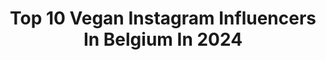 ---
title: Top 10 Vegan Instagram Influencers In Belgium In 2024
description: >-
  Find top vegan Instagram influencers in Belgium in 2024. Most popular hashtags: #vegan #foodblogger #foodie #belgianblogger.
platform: Instagram
hits: 19
text_top: Identify the best Instagram accounts on inBeat.
text_bottom: Our database holds 19 Instagram influencers like this in Belgium for you to connect with.
profiles:
  - username: "lexharlee"
    fullname: >-
      Lex
    bio: >-
      LA Fitness•Vegan•Producer Panamanian & Belgian
    location: "Belgium"
    followers: 68256
    engagement: 1370
    commentsToLikes: 0.016974
    id: ck5hf8yliwd0b0i118glo6s22
    verified: false
    hashtags: "#sistersister"
  - username: "jirkobruyninckxphotography"
    fullname: >-
      Belgian Model Photographer
    bio: >-
      Internationally published Belgian #photographer with a passion for urbex and model #photography. 📸 #vegan 🌱 #Aalst hometown DM for new collaboration
    location: "Belgium"
    followers: 40000
    engagement: 458
    commentsToLikes: 0.039789
    id: ckf5lcb0vp23z0j23fndgrwm8
    verified: false
    hashtags: "#naturallight, #blackandwhitephotography, #blackandwhite, #boudoir"
  - username: "alia.rds"
    fullname: >-
      Alizée ❤️‍🔥
    bio: >-
      🐷 Ça graille fort ici 👩🏻‍🍳 Cool cheffe @gorditaliege
    location: "Belgium"
    followers: 28186
    engagement: 397
    commentsToLikes: 0.056209
    id: ck5zsef7gycbi0i14x80rg8ta
    verified: false
    hashtags: "#lespetitsplatsdali, #recettesaine, #vegetarien, #vegan"
  - username: "3fonteinen"
    fullname: >-
      Brouwerij 3 Fonteinen
    bio: >-
      Lambikbrouwerij en Geuzestekerij.
    location: "Belgium"
    followers: 45896
    engagement: 226
    commentsToLikes: 0.012794
    id: ck0tyf8xrmkcy0i19qym5v523
    verified: false
    hashtags: "#lambiclovers, #vegan, #3fonteinen, #organicfarming"
  - username: "naturellebynatalia"
    fullname: >-
      Naturelle by Natalia
    bio: >-
      ♡sugar free is The New Black♡📚 nutrition♡freelance food stylist & recipe developer♡ceramics, soaps♡traveller(39 countries so far) Belgium
    location: "Belgium"
    followers: 11614
    engagement: 590
    commentsToLikes: 0.208017
    id: ck5c0dklqsxlt0i115g2doh5u
    verified: false
    hashtags: "#soapmaking, #eatcaptureshare, #bakeitforward, #foodartproject"
  - username: "freeoversea"
    fullname: >-
      
    bio: >-
      
    location: "Belgium"
    followers: 5
    engagement: 346333
    commentsToLikes: 0.049924
    id: ck13692ep5cji0i19u4ps4dn1
    verified: false
    hashtags: "#yogapractice, #vegan, #plantbased, #yogaeveryday"
  - username: "sixobject"
    fullname: >-
      NOVA W.
    bio: >-
      BA Photography MA Cultural Studies creation + curation 🄾🄱🄹🄴🄲🅃🅂 of my affection & fascination 🤍🪐🍸🐩 ⠀ ✈︎: 37 countries visited
    location: "Belgium"
    followers: 11545
    engagement: 1328
    commentsToLikes: 0.225513
    id: cld8ldtjgdfpj0j08pp9d6g20
    verified: false
    hashtags: "#love, #aestheticedits, #gemstones, #brusselsexhibition"
  - username: "sylvia_foodlover"
    fullname: >-
      Sylvia
    bio: >-
      ❤️Receptontwikkelaar ❤️Foodfotografie & Styling ❤️samenwerken ? BTW BE 0785.264.290 MET VRIJSTELLINGSREGEL - 8400 OOSTENDE
    location: "Belgium"
    followers: 8874
    engagement: 508
    commentsToLikes: 0.330085
    id: ck136ee6462vs0i19be3995bz
    verified: false
    hashtags: "#homecooking, #eat, #whatsonmyplate, #comfortfood"
  - username: "hap_en_tap"
    fullname: >-
      Myriam Minne l Culi blogger
    bio: >-
      ➢ 🇧🇪 Foodblog Award Winner Best Baking & Sweets ➢ Ambassador @falconbelgium @robthegourmetsmarket ➢ FCB 💙🖤 ➢ Check my FREE recipes 👇
    location: "Belgium"
    followers: 36385
    engagement: 242
    commentsToLikes: 0.128358
    id: ck8tdpvji4by00j78iaoi24rt
    verified: false
    hashtags: "#foodlover, #foodphotography, #summerbaking, #homecook"
  - username: "claesvirginie"
    fullname: >-
      Giny Has A Story
    bio: >-
      Sois belle et tais-toi 😜 🎤Events/TV-host KanaalZ 📺-moderator Events Stafmedewerker Universiteit Hasselt Handelsingenieur MissBelgium2006🇧🇪
    location: "Belgium"
    followers: 30362
    engagement: 226
    commentsToLikes: 0.021786
    id: ck6ui63hkdag90j71bar6e59m
    verified: false
    hashtags: "#love, #ibiza, #friends, #louisenclaire"
---